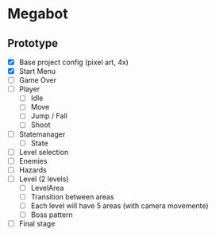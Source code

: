 # Megabot

## Prototype

- [x] Base project config (pixel art, 4x)
- [x] Start Menu
- [ ] Game Over
- [ ] Player
	- [ ] Idle
	- [ ] Move
	- [ ] Jump / Fall
	- [ ] Shoot
- [ ] Statemanager
	- [ ] State
- [ ] Level selection
- [ ] Enemies
- [ ] Hazards
- [ ] Level (2 levels)
	- [ ] LevelArea
	- [ ] Transition between areas
	- [ ] Each level will have 5 areas (with camera movemente)
	- [ ] Boss pattern
- [ ] Final stage
